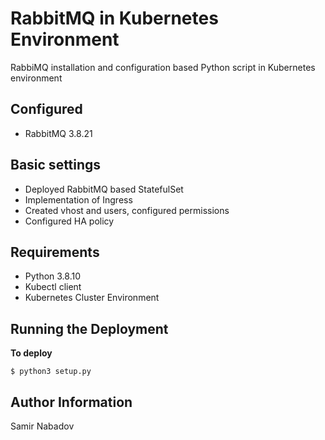 __RabbitMQ in Kubernetes Environment__
======================================

RabbiMQ installation and configuration based Python script in Kubernetes environment


__Configured__
------------
* RabbitMQ 3.8.21


__Basic settings__
------------
* Deployed RabbitMQ based StatefulSet
* Implementation of Ingress
* Created vhost and users, configured permissions
* Configured HA policy


__Requirements__
------------
* Python 3.8.10
* Kubectl client
* Kubernetes Cluster Environment

Running the Deployment
----------------------

__To deploy__

`$ python3 setup.py`

__Author Information__
------------------

Samir Nabadov
